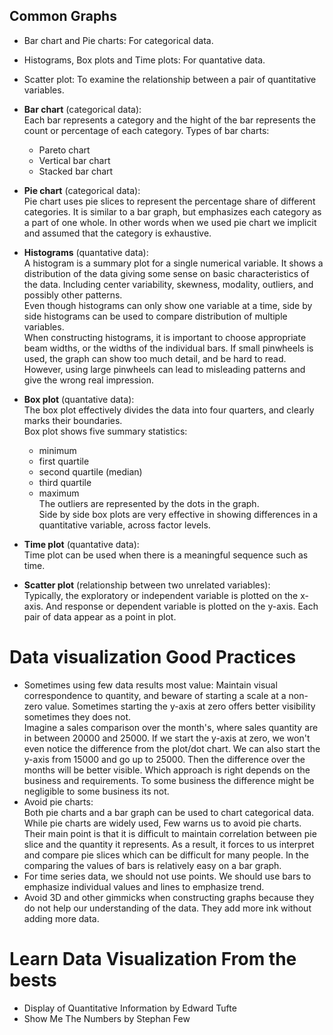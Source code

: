 ## Common Graphs
- Bar chart and Pie charts:               For categorical data.  
- Histograms, Box plots and Time plots:   For quantative data.  
- Scatter plot:                           To examine the relationship between a pair of quantitative variables.  

- **Bar chart** (categorical data):  
  Each bar represents a category and the hight of the bar represents the count or percentage of each category.
  Types of bar charts:
  - Pareto chart
  - Vertical bar chart
  - Stacked bar chart
- **Pie chart** (categorical data):  
  Pie chart uses pie slices to represent the percentage share of different categories. It is similar to a bar graph, but emphasizes each category as a part of one whole. In other words when we used pie chart we implicit and assumed that the category is exhaustive.
- **Histograms** (quantative data):  
  A histogram is a summary plot for a single numerical variable. It shows a distribution of the data giving some sense on basic characteristics of the data. Including center variability, skewness, modality, outliers, and possibly other patterns.  
  Even though histograms can only show one variable at a time, side by side histograms can be used to compare distribution of multiple variables.  
  When constructing histograms, it is important to choose appropriate beam widths, or the widths of the individual bars. If small pinwheels is used, the graph can show too much detail, and be hard to read. However, using large pinwheels can lead to misleading patterns and give the wrong real impression.  
- **Box plot** (quantative data):  
  The box plot effectively divides the data into four quarters, and clearly marks their boundaries.  
  Box plot shows five summary statistics:  
  - minimum
  - first quartile
  - second quartile (median)
  - third quartile
  - maximum  
  The outliers are represented by the dots in the graph.  
  Side by side box plots are very effective in showing differences in a quantitative variable, across factor levels.
- **Time plot** (quantative data):  
  Time plot can be used when there is a meaningful sequence such as time.
- **Scatter plot** (relationship between two unrelated variables):  
  Typically, the exploratory or independent variable is plotted on the x-axis. And response or dependent variable is plotted on the y-axis. Each pair of data appear as a point in plot.  

# Data visualization Good Practices
- Sometimes using few data results most value:
  Maintain visual correspondence to quantity, and beware of starting a scale at a non-zero value. Sometimes starting the y-axis at zero offers better visibility sometimes they does not.  
  Imagine a sales comparison over the month's, where sales quantity are in between 20000 and 25000. If we start the y-axis at zero, we won't even notice the difference from the plot/dot chart. We can also start the y-axis from 15000 and go up to 25000. Then the difference over the months will be better visible. Which approach is right depends on the business and requirements. To some business the difference might be negligible to some business its not.
- Avoid pie charts:  
  Both pie charts and a bar graph can be used to chart categorical data. While pie charts are widely used, Few warns us to avoid pie charts. Their main point is that it is difficult to maintain correlation between pie slice and the quantity it represents. As a result, it forces to us interpret and compare pie slices which can be difficult for many people. In the comparing the values of bars is relatively easy on a bar graph.
- For time series data, we should not use points. We should use bars to emphasize individual values and lines to emphasize trend.
- Avoid 3D and other gimmicks when constructing graphs because they do not help our understanding of the data. They add more ink without adding more data.

# Learn Data Visualization From the bests
- Display of Quantitative Information by Edward Tufte
- Show Me The Numbers by Stephan Few
